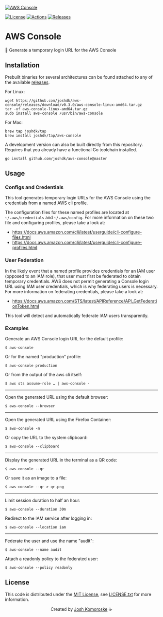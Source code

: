 [![AWS Console][banner-image-link]][github-repo-link]

[![License][license-badge]][license-link]
[![Actions][github-actions-badge]][github-actions-link]
[![Releases][github-release-badge]][github-release-link]

# AWS Console

🔗 Generate a temporary login URL for the AWS Console

## Installation

Prebuilt binaries for several architectures can be found attached to any of the available [releases][github-release-link].

For Linux:
```shell
wget https://github.com/joshdk/aws-console/releases/download/v0.3.0/aws-console-linux-amd64.tar.gz
tar -xf aws-console-linux-amd64.tar.gz
sudo install aws-console /usr/bin/aws-console
```

For Mac:
```shell
brew tap joshdk/tap
brew install joshdk/tap/aws-console
```

A development version can also be built directly from this repository.
Requires that you already have a functional Go toolchain installed.
```shell
go install github.com/joshdk/aws-console@master
```

## Usage

### Configs and Credentials

This tool generates temporary login URLs for the AWS Console using the credentials from a named AWS cli profile.

The configuration files for these named profiles are located at `~/.aws/credentials` and `~/.aws/config`.
For more information on these two file and configuring profiles, please take a look at:

- https://docs.aws.amazon.com/cli/latest/userguide/cli-configure-files.html
- https://docs.aws.amazon.com/cli/latest/userguide/cli-configure-profiles.html

### User Federation

In the likely event that a named profile provides credentials for an IAM user (opposed to an IAM role), that user must first be federated to obtain temporary credentials.
AWS does not permit generating a Console login URL using IAM user credentials, which is why federating users is necessary.
For more information on federating credentials, please take a look at:

- https://docs.aws.amazon.com/STS/latest/APIReference/API_GetFederationToken.html

This tool will detect and automatically federate IAM users transparently.

### Examples

Generate an AWS Console login URL for the default profile:
```shell
$ aws-console
```

Or for the named "production" profile:
```shell
$ aws-console production
```

Or from the output of the aws cli itself:
```shell
$ aws sts assume-role … | aws-console -
```

---

Open the generated URL using the default browser:
```shell
$ aws-console --browser
```

---

Open the generated URL using the Firefox Container:
```shell
$ aws-console -m
```

Or copy the URL to the system clipboard:
```shell
$ aws-console --clipboard
```

---

Display the generated URL in the terminal as a QR code:
```shell
$ aws-console --qr
```

Or save it as an image to a file:
```shell
$ aws-console --qr > qr.png
```

---

Limit session duration to half an hour:
```shell
$ aws-console --duration 30m
```

Redirect to the IAM service after logging in:
```shell
$ aws-console --location iam
```

---

Federate the user and use the name "audit":
```shell
$ aws-console --name audit
```

Attach a readonly policy to the federated user:
```shell
$ aws-console --policy readonly
```

## License

This code is distributed under the [MIT License][license-link], see [LICENSE.txt][license-file] for more information.

<p align="center">
  Created by <a href="https://github.com/joshdk">Josh Komoroske</a> ☕
</p>

[banner-image-link]:     https://user-images.githubusercontent.com/307183/192825989-367a0b2b-7fe1-4dae-81ef-f4459c061034.png
[github-actions-badge]:  https://github.com/joshdk/aws-console/workflows/Build/badge.svg
[github-actions-link]:   https://github.com/joshdk/aws-console/actions
[github-release-badge]:  https://img.shields.io/github/release/joshdk/aws-console/all.svg
[github-release-link]:   https://github.com/joshdk/aws-console/releases
[github-repo-link]:      https://github.com/joshdk/aws-console
[license-badge]:         https://img.shields.io/badge/license-MIT-green.svg
[license-file]:          https://github.com/joshdk/aws-console/blob/master/LICENSE.txt
[license-link]:          https://opensource.org/licenses/MIT
